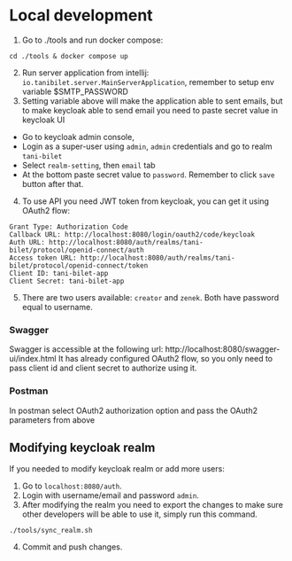 # Local development

1. Go to ./tools and run docker compose:
```shell
cd ./tools & docker compose up
```
2. Run server application from intellij: `io.tanibilet.server.MainServerApplication`, remember to setup env variable $SMTP_PASSWORD
3. Setting variable above will make the application able to sent emails, but to make keycloak able to send email you need to paste secret value in keycloak UI
- Go to keycloak admin console,
- Login as a super-user using `admin`, `admin` credentials and go to realm `tani-bilet`
- Select `realm-setting`, then `email` tab
- At the bottom paste secret value to `password`. Remember to click `save` button after that.
4. To use API you need JWT token from keycloak, you can get it using OAuth2 flow:
```
Grant Type: Authorization Code
Callback URL: http://localhost:8080/login/oauth2/code/keycloak
Auth URL: http://localhost:8080/auth/realms/tani-bilet/protocol/openid-connect/auth
Access token URL: http://localhost:8080/auth/realms/tani-bilet/protocol/openid-connect/token
Client ID: tani-bilet-app
Client Secret: tani-bilet-app
```
5. There are two users available: `creator` and `zenek`. Both have password equal to username.
### Swagger
Swagger is accessible at the following url: http://localhost:8080/swagger-ui/index.html
It has already configured OAuth2 flow, so you only need to pass client id and client secret to authorize using it.
### Postman
In postman select OAuth2 authorization option and pass the OAuth2 parameters from above


## Modifying keycloak realm
If you needed to modify keycloak realm or add more users:
1. Go to `localhost:8080/auth`.
2. Login with username/email and password `admin`.
3. After modifying the realm you need to export the changes to make sure other developers will be able to use it,
simply run this command.
```shell
./tools/sync_realm.sh
```
4. Commit and push changes.